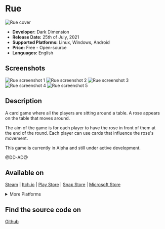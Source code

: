 # Rue

![Rue cover](@ROOT@/images/games/rue/cover.png "Rue cover")

* **Developer:** Dark Dimension
* **Release Date:** 25th of July, 2021
* **Supported Platforms:** Linux, Windows, Android
* **Price:** Free - Open-source
* **Languages:** English

## Screenshots

![Rue screenshot 1](@ROOT@/images/games/rue/screenshot_1.png "Screenshot 1")
![Rue screenshot 2](@ROOT@/images/games/rue/screenshot_2.png "Screenshot 2")
![Rue screenshot 3](@ROOT@/images/games/rue/screenshot_3.png "Screenshot 3")
![Rue screenshot 4](@ROOT@/images/games/rue/screenshot_4.png "Screenshot 4")
![Rue screenshot 5](@ROOT@/images/games/rue/screenshot_5.png "Screenshot 5")

## Description

A card game where all the players are sitting around a table. A rose appears on the table that moves around.

The aim of the game is for each player to have the rose in front of them at
the end of the round. Each player can use cards that influence the
rose's movement.

This game is currently in Alpha and still under active development.

@DD-AD@

## Available on

<a class="button" href="https://store.steampowered.com/app/1707310">Steam</a> |
<a class="button" href="https://darkdimension.itch.io/rue">Itch.io</a> |
<a class="button" href="https://play.google.com/store/apps/details?id=org.darkdimension.rue">Play Store</a> |
<a class="button" href="https://snapcraft.io/darkdimension-rue">Snap Store</a> |
<a class="button" href="https://www.microsoft.com/en-gb/p/rue-card-game/9nn5mtm0vbkc">Microsoft Store</a>

<details>
<summary>More Platforms</summary>
<a class="button" href="https://gamejolt.com/games/rue/632453">GameJolt</a> |
<a class="button" href="https://aur.archlinux.org/packages/rue/">Arch Linux AUR</a>
</details>

## Find the source code on

<a class="button" href="https://github.com/tomtsagk/rue">Github</a>
